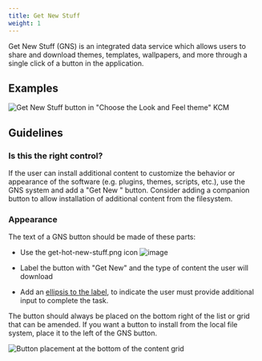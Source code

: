 ```yaml
---
title: Get New Stuff
weight: 1
---
```


Get New Stuff (GNS) is an integrated data service which allows users to
share and download themes, templates, wallpapers, and more through a
single click of a button in the application.

Examples
--------

![Get New Stuff button in "Choose the Look and Feel theme"
KCM](/hig/Systemsettings-LookAndFeel.png)

Guidelines
----------

### Is this the right control?

If the user can install additional content to customize the behavior or
appearance of the software (e.g. plugins, themes, scripts, etc.), use
the GNS system and add a "Get New <Thing>" button. Consider adding a
companion button to allow installation of additional content from the
filesystem.

### Appearance

The text of a GNS button should be made of these parts:

-   Use the get-hot-new-stuff.png icon ![image](/hig/get-hot-new-stuff.svg)

-   Label the button with "Get New" and the type of content the user
    will download

-   Add an
    [ellipsis to the label](/style/writing/labels), to indicate the
    user must provide additional input to complete the task.

The button should always be placed on the bottom right of the list or
grid that can be amended. If you want a button to install from the
local file system, place it to the left of the GNS button.

![Button placement at the bottom of the content
grid](/hig/Systemsettings-PlasmaTheme.png)
